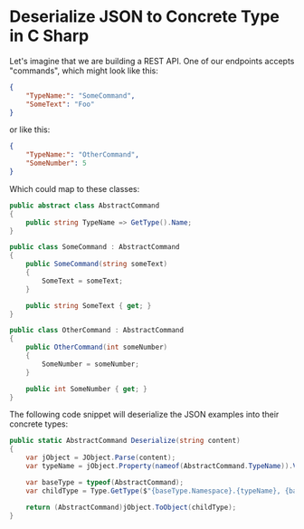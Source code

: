 # Deserialize JSON to Concrete Type in C Sharp

Let's imagine that we are building a REST API. One of our endpoints accepts
"commands", which might look like this:

``` json
{
    "TypeName:": "SomeCommand",
    "SomeText": "Foo"
}
```

or like this:

``` json
{
    "TypeName:": "OtherCommand",
    "SomeNumber": 5
}
```

Which could map to these classes:

``` c#
public abstract class AbstractCommand
{
    public string TypeName => GetType().Name;
}

public class SomeCommand : AbstractCommand
{
    public SomeCommand(string someText)
    {
        SomeText = someText;
    }

    public string SomeText { get; }
}

public class OtherCommand : AbstractCommand
{
    public OtherCommand(int someNumber)
    {
        SomeNumber = someNumber;
    }

    public int SomeNumber { get; }
}

```

The following code snippet will deserialize the JSON examples into their
concrete types:

``` c#
public static AbstractCommand Deserialize(string content)
{
    var jObject = JObject.Parse(content);
    var typeName = jObject.Property(nameof(AbstractCommand.TypeName)).Value.ToString();

    var baseType = typeof(AbstractCommand);
    var childType = Type.GetType($"{baseType.Namespace}.{typeName}, {baseType.Assembly}");

    return (AbstractCommand)jObject.ToObject(childType);
}
```
